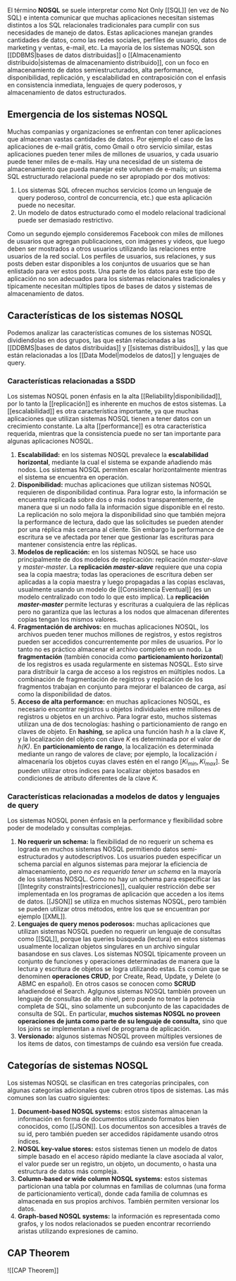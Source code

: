 El término **NOSQL** se suele interpretar como Not Only [[SQL]] (en vez de No SQL) e intenta comunicar que muchas aplicaciones necesitan sistemas distintos a los SQL relacionales tradicionales para cumplir con sus necesidades de manejo de datos. Estas aplicaciones manejan grandes cantidades de datos, como las redes sociales, perfiles de usuario, datos de marketing y ventas, e-mail, etc. La mayoría de los sistemas NOSQL son [[DDBMS|bases de datos distribuidas]] o [[Almacenamiento distribuido|sistemas de almacenamiento distribuido]], con un foco en almacenamiento de datos semiestructurados, alta performance, disponibilidad, replicación, y escalabilidad en contraposición con el enfasis en consistencia inmediata, lenguajes de query poderosos, y almacenamiento de datos estructurados.

## Emergencia de los sistemas NOSQL
Muchas companias y organizaciones se enfrentan con tener aplicaciones que almacenan vastas cantidades de datos. Por ejemplo el caso de las aplicaciones de e-mail grátis, como Gmail o otro servicio similar, estas aplicaciones pueden tener miles de millones de usuarios, y cada usuario puede tener miles de e-mails. Hay una necesidad de un sistema de almacenamiento que pueda manejar este volumen de e-mails; un sistema SQL estructurado relacional puede no ser apropiado por dos motivos:
1. Los sistemas SQL ofrecen muchos servicios (como un lenguaje de query poderoso, control de concurrencia, etc.) que esta aplicación puede no necesitar.
2. Un modelo de datos estructurado como el modelo relacional tradicional puede ser demasiado restrictivo.

Como un segundo ejemplo consideremos Facebook con miles de millones de usuarios que agregan publicaciones, con imágenes y videos, que luego deben ser mostrados a otros usuarios utilizando las relaciones entre usuarios de la red social. Los perfiles de usuarios, sus relaciones, y sus posts deben estar disponibles a los conjuntos de usuarios que se han enlistado para ver estos posts. Una parte de los datos para este tipo de aplicación no son adecuados para los sistemas relacionales tradicionales y típicamente necesitan múltiples tipos de bases de datos y sistemas de almacenamiento de datos.

## Características de los sistemas NOSQL
Podemos analizar las características comunes de los sistemas NOSQL dividiendolas en dos grupos, las que están relacionadas a las [[DDBMS|bases de datos distribuidas]] y [[sistemas distribuidos]], y las que están relacionadas a los [[Data Model|modelos de datos]] y lenguajes de query.

### Características relacionadas a SSDD
Los sistemas NOSQL ponen énfasis en la alta [[Reliability|disponibilidad]], por lo tanto la [[replicación]] es inherente en muchos de estos sistemas. La [[escalabilidad]] es otra característica importante, ya que muchas aplicaciones que utilizan sistemas NOSQL tienen a tener datos con un crecimiento constante. La alta [[performance]] es otra característica requerida, mientras que la consistencia puede no ser tan importante para algunas aplicaciones NOSQL.
1. **Escalabilidad:** en los sistemas NOSQL prevalece la **escalabilidad horizontal**, mediante la cual el sistema se expande añadiendo más nodos. Los sistemas NOSQL permiten escalar horizontalmente mientras el sistema se encuentra en operación.
2. **Disponibilidad:** muchas aplicaciones que utilizan sistemas NOSQL requieren de disponibilidad continua. Para lograr esto, la información se encuentra replicada sobre dos o más nodos transparentemente, de manera que si un nodo falla la información sigue disponible en el resto. La replicación no solo mejora la disponibilidad sino que también mejora la performance de lectura, dado que las solicitudes se pueden atender por una réplica más cercana al cliente. Sin embargo la performance de escritura se ve afectada por tener que gestionar las escrituras para mantener consistencia entre las réplicas.
3. **Modelos de replicación:** en los sistemas NOSQL se hace uso principalmente de dos modelos de replicación: replicación *master-slave* y *master-master*. La **replicación *master-slave*** requiere que una copia sea la copia maestra; todas las operaciones de escritura deben ser aplicadas a la copia maestra y luego propagadas a las copias esclavas, usualmente usando un modelo de [[Consistencia Eventual]] (es un modelo centralizado con todo lo que esto implica). La **replicación *master-master*** permite lecturas y escrituras a cualquiera de las réplicas pero no garantiza que las lecturas a los nodos que almacenan diferentes copias tengan los mismos valores.
4. **Fragmentación de archivos:** en muchas aplicaciones NOSQL, los archivos pueden tener muchos millones de registros, y estos registros pueden ser accedidos concurrentemente por miles de usuarios. Por lo tanto no es práctico almacenar el archivo completo en un nodo. La **fragmentación** (también conocida como **particionamiento horizontal**)  de los registros es usada regularmente en sistemas NOSQL. Esto sirve para distribuir la carga de acceso a los registros en múltiples nodos. La combinación de fragmentación de registros y replicación de los fragmentos trabajan en conjunto para mejorar el balanceo de carga, así como la disponibilidad de datos.
5. **Acceso de alta performance:** en muchas aplicaciones NOSQL, es necesario encontrar registros u objetos individuales entre millones de registros u objetos en un archivo. Para lograr esto, muchos sistemas utilizan una de dos tecnologías: hashing o particionamiento de rango en claves de objeto. En **hashing**, se aplica una función hash *h* a la clave *K*, y la localización del objeto con clave *K* es determinada por el valor de *h(K)*. En **particionamiento de rango**, la localización es determinada mediante un rango de valores de clave; por ejemplo, la localización *i* almacenaría los objetos cuyas claves estén en el rango $[Ki_{min}, Ki_{max}]$. Se pueden utilizar otros índices para localizar objetos basados en condiciones de atributo diferentes de la clave *K*.

### Características relacionadas a modelos de datos y lenguajes de query
Los sistemas NOSQL ponen énfasis en la performance y flexibilidad sobre poder de modelado y consultas complejas.
1. **No requerir un schema:** la flexibilidad de no requerir un schema es lograda en muchos sistemas NOSQL permitiendo datos semi-estructurados y autodescriptivos. Los usuarios pueden especificar un schema parcial en algunos sistemas para mejorar la eficiencia de almacenamiento, pero *no es requerido tener un schema* en la mayoría de los sistemas NOSQL. Como no hay un schema para especificar las [[Integrity constraints|restricciones]], cualquier restricción debe ser implementada en los programas de aplicación que acceden a los items de datos. [[JSON]] se utiliza en muchos sistemas NOSQL, pero también se pueden utilizar otros métodos, entre los que se encuentran por ejemplo [[XML]].
2. **Lenguajes de query menos poderosos:** muchas aplicaciones que utilizan sistemas NOSQL pueden no requerir un lenguaje de consultas como [[SQL]], porque las queries búsqueda (lectura) en estos sistemas usualmente localizan objetos singulares en un archivo singular basandose en sus claves. Los sistemas NOSQL típicamente proveen un conjunto de funciones y operaciones determinadas de manera que la lectura y escritura de objetos se logra utilizando estas. Es común que se denominen **operaciones CRUD**, por Create, Read, Update, y Delete (o ABMC en español). En otros casos se conocen como **SCRUD** añadiendosé el Search. Aglgunos sistemas NOSQL también proveen un lenguaje de consultas de alto nivel, pero puede no tener la potencia completa de SQL, sino solamente un subconjunto de las capacidades de consulta de SQL.  En particular, **muchos sistemas NOSQL no proveen operaciones de junta como parte de su lenguaje de consulta,** sino que los joins se implementan a nivel de programa de aplicación.
3. **Versionado:** algunos sistemas NOSQL proveen múltiples versiones de los items de datos, con timestamps de cuándo esa versión fue creada.

## Categorías de sistemas NOSQL
Los sistemas NOSQL se clasifican en tres categorías principales, con algunas categorías adicionales que cubren otros tipos de sistemas. Las más comunes son las cuatro siguientes:
1. **Document-based NOSQL systems:** estos sistemas almacenan la información en forma de documentos utilizando formatos bien conocidos, como [[JSON]]. Los documentos son accesibles a través de su id, pero también pueden ser accedidos rápidamente usando otros índices.
2. **NOSQL key-value stores:** estos sistemas tienen un modelo de datos simple basado en el acceso rápido mediante la clave asociada al valor, el valor puede ser un registro, un objeto, un documento, o hasta una estructura de datos más compleja.
3. **Column-based or wide column NOSQL systems:** estos sistemas particionan una tabla por columnas en familias de columnas (una forma de particionamiento vertical), donde cada familia de columnas es almacenada en sus propios archivos. También permiten versionar los datos.
4. **Graph-based NOSQL systems:**  la información es representada como grafos, y los nodos relacionados se pueden encontrar recorriendo aristas utilizando expresiones de camino.

## CAP Theorem
![[CAP Theorem]]